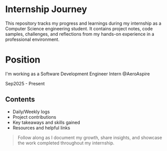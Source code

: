 # Internship Journey

This repository tracks my progress and learnings during my internship as a Computer Science engineering student. It contains project notes, code samples, challenges, and reflections from my hands-on experience in a professional environment.

# Position

I'm working as a Software Development Engineer Intern @AeroAspire

Sep2025 - Present

## Contents
- Daily/Weekly logs
- Project contributions
- Key takeaways and skills gained
- Resources and helpful links

> Follow along as I document my growth, share insights, and showcase the work completed throughout my internship.
